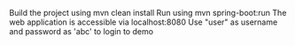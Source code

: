 Build the project using mvn clean install
Run using mvn spring-boot:run
The web application is accessible via localhost:8080
Use "user" as username and password as 'abc' to login to demo